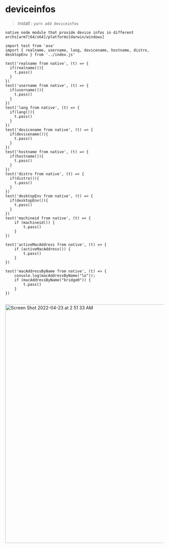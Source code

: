 # deviceinfos

> install : ``` yarn add deviceinfos ```

```native node module that provide device infos in different archs[arm7|64/x64]/platforms[darwin/windows]```
 
```
import test from 'ava'
import { realname, username, lang, devicename, hostname, distro, desktopEnv } from '../index.js'

test('realname from native', (t) => {
  if(realname()){
    t.pass()
  }
})
test('username from native', (t) => {
  if(username()){
    t.pass()
  }
})
test('lang from native', (t) => {
  if(lang()){
    t.pass()
  }
})
test('devicename from native', (t) => {
  if(devicename()){
    t.pass()
  }
})
test('hostname from native', (t) => {
  if(hostname()){
    t.pass()
  }
})
test('distro from native', (t) => {
  if(distro()){
    t.pass()
  }
})
test('desktopEnv from native', (t) => {
  if(desktopEnv()){
    t.pass()
  }
})
test('machineid from native', (t) => {
    if (machineid()) {
        t.pass()
    }
})

test('activeMacAddress from native', (t) => {
    if (activeMacAddress()) {
        t.pass()
    }
})

test('macAddressByName from native', (t) => {
    console.log(macAddressByName("lo"));
    if (macAddressByName("bridge0")) {
        t.pass()
    }
})


```

<img width="756" alt="Screen Shot 2022-04-23 at 2 51 33 AM" src="https://user-images.githubusercontent.com/5567515/164827512-16f06af5-d5cc-42ba-b1c1-55517e0e152a.png">

